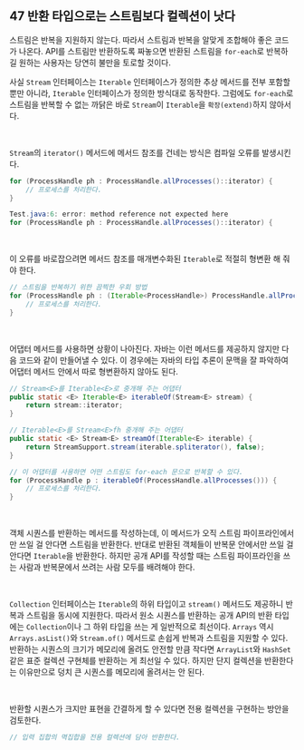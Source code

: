 ## 47 반환 타입으로는 스트림보다 컬렉션이 낫다

스트림은 반복을 지원하지 않는다. 따라서 스트림과 반복을 알맞게 조합해야 좋은 코드가 나온다. API를 스트림만 반환하도록 짜놓으면 반환된 스트림을 `for-each`로 반복하길 원하는 사용자는 당연히 불만을 토로할 것이다.

사실 `Stream` 인터페이스는 `Iterable` 인터페이스가 정의한 추상 메서드를 전부 포함할 뿐만 아니라, `Iterable` 인터페이스가 정의한 방식대로 동작한다. 그럼에도 `for-each`로 스트림을 반복할 수 없는 까닭은 바로 `Stream`이 `Iterable`을 `확장(extend)`하지 않아서다.

<br />

`Stream`의 `iterator()` 메서드에 메서드 참조를 건네는 방식은 컴파일 오류를 발생시킨다.

```java
for (ProcessHandle ph : ProcessHandle.allProcesses()::iterator) {
    // 프로세스를 처리한다.
}

Test.java:6: error: method reference not expected here
for (ProcessHandle ph : ProcessHandle.allProcesses()::iterator) {
```

<br />

이 오류를 바로잡으려면 메서드 참조를 매개변수화된 `Iterable`로 적절히 형변환 해 줘야 한다.

```java
// 스트림을 반복하기 위한 끔찍한 우회 방법
for (ProcessHandle ph : (Iterable<ProcessHandle>) ProcessHandle.allProcesses()::iterator) {
    // 프로세스를 처리한다.
}
```

<br />

어댑터 메서드를 사용하면 상황이 나아진다. 자바는 이런 메서드를 제공하지 않지만 다음 코드와 같이 만들어낼 수 있다. 이 경우에는 자바의 타입 추론이 문맥을 잘 파악하여 어댑터 메서드 안에서 따로 형변환하지 않아도 된다.

```java
// Stream<E>를 Iterable<E>로 중개해 주는 어댑터
public static <E> Iterable<E> iterableOf(Stream<E> stream) {
    return stream::iterator;
}

// Iterable<E>를 Stream<E>fh 중개해 주는 어댑터
public static <E> Stream<E> streamOf(Iterable<E> iterable) {
    return StreamSupport.stream(iterable.spliterator(), false);
}

// 이 어댑터를 사용하면 어떤 스트림도 for-each 문으로 반복할 수 있다.
for (ProcessHandle p : iterableOf(ProcessHandle.allProcesses())) {
    // 프로세스를 처리한다.
}
```

<br />

객체 시퀀스를 반환하는 메서드를 작성하는데, 이 메서드가 오직 스트림 파이프라인에서만 쓰일 걸 안다면 스트림을 반환한다. 반대로 반환된 객체들이 반복문 안에서만 쓰일 걸 안다면 `Iterable`을 반환한다. 하지만 공개 API를 작성할 때는 스트림 파이프라인을 쓰는 사람과 반복문에서 쓰려는 사람 모두를 배려해야 한다.

<br />

`Collection` 인터페이스는 `Iterable`의 하위 타입이고 `stream()` 메서드도 제공하니 반복과 스트림을 동시에 지원한다. 따라서 원소 시퀀스를 반환하는 공개 API의 반환 타입에는 `Collection`이나 그 하위 타입을 쓰는 게 일반적으로 최선이다. `Arrays` 역시 `Arrays.asList()`와 `Stream.of()` 메서드로 손쉽게 반복과 스트림을 지원할 수 있다. 반환하는 시퀀스의 크기가 메모리에 올려도 안전할 만큼 작다면 `ArrayList`와 `HashSet` 같은 표준 컬렉션 구현체를 반환하는 게 최선일 수 있다. 하지만 단지 컬렉션을 반환한다는 이유만으로 덩치 큰 시퀀스를 메모리에 올려서는 안 된다.

<br />

반환할 시퀀스가 크지만 표현을 간결하게 할 수 있다면 전용 컬렉션을 구현하는 방안을 검토한다.

```java
// 입력 집합의 멱집합을 전용 컬렉션에 담아 반환한다.
```

